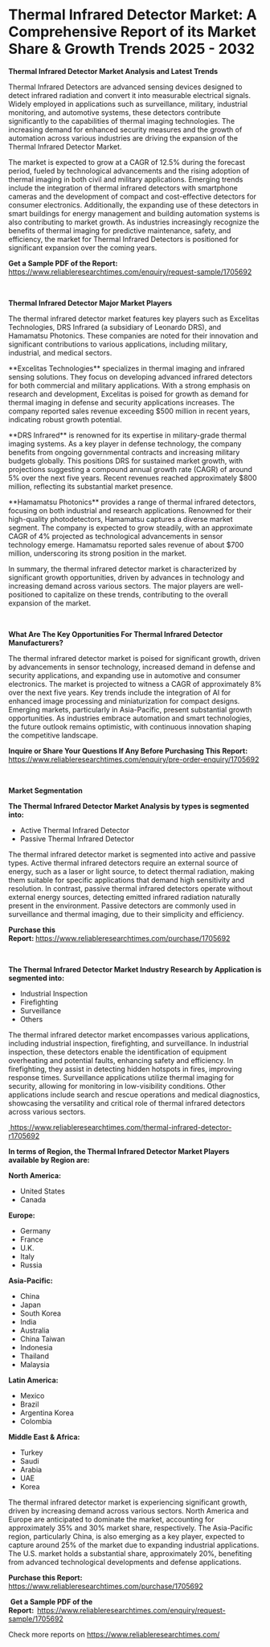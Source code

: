 <p><h1>Thermal Infrared Detector Market: A Comprehensive Report of its Market Share & Growth Trends 2025 - 2032</h1></p><p><strong>Thermal Infrared Detector Market Analysis and Latest Trends</strong></p>
<p><p>Thermal Infrared Detectors are advanced sensing devices designed to detect infrared radiation and convert it into measurable electrical signals. Widely employed in applications such as surveillance, military, industrial monitoring, and automotive systems, these detectors contribute significantly to the capabilities of thermal imaging technologies. The increasing demand for enhanced security measures and the growth of automation across various industries are driving the expansion of the Thermal Infrared Detector Market.</p><p>The market is expected to grow at a CAGR of 12.5% during the forecast period, fueled by technological advancements and the rising adoption of thermal imaging in both civil and military applications. Emerging trends include the integration of thermal infrared detectors with smartphone cameras and the development of compact and cost-effective detectors for consumer electronics. Additionally, the expanding use of these detectors in smart buildings for energy management and building automation systems is also contributing to market growth. As industries increasingly recognize the benefits of thermal imaging for predictive maintenance, safety, and efficiency, the market for Thermal Infrared Detectors is positioned for significant expansion over the coming years.</p></p>
<p><strong>Get a Sample PDF of the Report:&nbsp;</strong> <a href="https://www.reliableresearchtimes.com/enquiry/request-sample/1705692?utm_campaign=2308&utm_medium=2&utm_source=Github&utm_content=ia&utm_term=19022025&utm_id=thermal-infrared-detector">https://www.reliableresearchtimes.com/enquiry/request-sample/1705692</a></p>
<p>&nbsp;</p>
<p><strong>Thermal Infrared Detector Major Market Players</strong></p>
<p><p>The thermal infrared detector market features key players such as Excelitas Technologies, DRS Infrared (a subsidiary of Leonardo DRS), and Hamamatsu Photonics. These companies are noted for their innovation and significant contributions to various applications, including military, industrial, and medical sectors.</p><p>**Excelitas Technologies** specializes in thermal imaging and infrared sensing solutions. They focus on developing advanced infrared detectors for both commercial and military applications. With a strong emphasis on research and development, Excelitas is poised for growth as demand for thermal imaging in defense and security applications increases. The company reported sales revenue exceeding $500 million in recent years, indicating robust growth potential.</p><p>**DRS Infrared** is renowned for its expertise in military-grade thermal imaging systems. As a key player in defense technology, the company benefits from ongoing governmental contracts and increasing military budgets globally. This positions DRS for sustained market growth, with projections suggesting a compound annual growth rate (CAGR) of around 5% over the next five years. Recent revenues reached approximately $800 million, reflecting its substantial market presence.</p><p>**Hamamatsu Photonics** provides a range of thermal infrared detectors, focusing on both industrial and research applications. Renowned for their high-quality photodetectors, Hamamatsu captures a diverse market segment. The company is expected to grow steadily, with an approximate CAGR of 4% projected as technological advancements in sensor technology emerge. Hamamatsu reported sales revenue of about $700 million, underscoring its strong position in the market.</p><p>In summary, the thermal infrared detector market is characterized by significant growth opportunities, driven by advances in technology and increasing demand across various sectors. The major players are well-positioned to capitalize on these trends, contributing to the overall expansion of the market.</p></p>
<p>&nbsp;</p>
<p><strong>What Are The Key Opportunities For Thermal Infrared Detector Manufacturers?</strong></p>
<p><p>The thermal infrared detector market is poised for significant growth, driven by advancements in sensor technology, increased demand in defense and security applications, and expanding use in automotive and consumer electronics. The market is projected to witness a CAGR of approximately 8% over the next five years. Key trends include the integration of AI for enhanced image processing and miniaturization for compact designs. Emerging markets, particularly in Asia-Pacific, present substantial growth opportunities. As industries embrace automation and smart technologies, the future outlook remains optimistic, with continuous innovation shaping the competitive landscape.</p></p>
<p><strong>Inquire or Share Your Questions If Any Before Purchasing This Report:</strong> <a href="https://www.reliableresearchtimes.com/enquiry/pre-order-enquiry/1705692?utm_campaign=2308&utm_medium=2&utm_source=Github&utm_content=ia&utm_term=19022025&utm_id=thermal-infrared-detector">https://www.reliableresearchtimes.com/enquiry/pre-order-enquiry/1705692</a></p>
<p>&nbsp;</p>
<p><strong>Market Segmentation</strong></p>
<p><strong>The Thermal Infrared Detector Market Analysis by types is segmented into:</strong></p>
<p><ul><li>Active Thermal Infrared Detector</li><li>Passive Thermal Infrared Detector</li></ul></p>
<p><p>The thermal infrared detector market is segmented into active and passive types. Active thermal infrared detectors require an external source of energy, such as a laser or light source, to detect thermal radiation, making them suitable for specific applications that demand high sensitivity and resolution. In contrast, passive thermal infrared detectors operate without external energy sources, detecting emitted infrared radiation naturally present in the environment. Passive detectors are commonly used in surveillance and thermal imaging, due to their simplicity and efficiency.</p></p>
<p><strong>Purchase this Report:&nbsp;</strong><a href="https://www.reliableresearchtimes.com/purchase/1705692?utm_campaign=2308&utm_medium=2&utm_source=Github&utm_content=ia&utm_term=19022025&utm_id=thermal-infrared-detector">https://www.reliableresearchtimes.com/purchase/1705692</a></p>
<p>&nbsp;</p>
<p><strong>The Thermal Infrared Detector Market Industry Research by Application is segmented into:</strong></p>
<p><ul><li>Industrial Inspection</li><li>Firefighting</li><li>Surveillance</li><li>Others</li></ul></p>
<p><p>The thermal infrared detector market encompasses various applications, including industrial inspection, firefighting, and surveillance. In industrial inspection, these detectors enable the identification of equipment overheating and potential faults, enhancing safety and efficiency. In firefighting, they assist in detecting hidden hotspots in fires, improving response times. Surveillance applications utilize thermal imaging for security, allowing for monitoring in low-visibility conditions. Other applications include search and rescue operations and medical diagnostics, showcasing the versatility and critical role of thermal infrared detectors across various sectors.</p></p>
<p><a href="https://www.reliableresearchtimes.com/thermal-infrared-detector-r1705692?utm_campaign=2308&utm_medium=2&utm_source=Github&utm_content=ia&utm_term=19022025&utm_id=thermal-infrared-detector">&nbsp;https://www.reliableresearchtimes.com/thermal-infrared-detector-r1705692</a></p>
<p><strong>In terms of Region, the Thermal Infrared Detector Market Players available by Region are:</strong></p>
<p>
    <p> <strong> North America: </strong>
        <ul>
            <li>United States</li>
            <li>Canada</li>
        </ul>
        </p> 
    <p> <strong> Europe: </strong>
        <ul>
            <li>Germany</li>
            <li>France</li>
            <li>U.K.</li>
            <li>Italy</li>
            <li>Russia</li>
        </ul>
        </p> 
    <p> <strong> Asia-Pacific: </strong>
        <ul>
            <li>China</li>
            <li>Japan</li>
            <li>South Korea</li>
            <li>India</li>
            <li>Australia</li>
            <li>China Taiwan</li>
            <li>Indonesia</li>
            <li>Thailand</li>
            <li>Malaysia</li>
        </ul>
        </p> 
    <p> <strong> Latin America: </strong>
        <ul>
            <li>Mexico</li>
            <li>Brazil</li>
            <li>Argentina Korea</li>
            <li>Colombia</li>
        </ul>
        </p> 
    <p> <strong> Middle East & Africa: </strong>
        <ul>
            <li>Turkey</li>
            <li>Saudi</li>
            <li>Arabia</li>
            <li>UAE</li>
            <li>Korea</li>
        </ul>
    </p>
    </p>
<p><p>The thermal infrared detector market is experiencing significant growth, driven by increasing demand across various sectors. North America and Europe are anticipated to dominate the market, accounting for approximately 35% and 30% market share, respectively. The Asia-Pacific region, particularly China, is also emerging as a key player, expected to capture around 25% of the market due to expanding industrial applications. The U.S. market holds a substantial share, approximately 20%, benefiting from advanced technological developments and defense applications.</p></p>
<p><strong>Purchase this Report: </strong><a href="https://www.reliableresearchtimes.com/purchase/1705692?utm_campaign=2308&utm_medium=2&utm_source=Github&utm_content=ia&utm_term=19022025&utm_id=thermal-infrared-detector">https://www.reliableresearchtimes.com/purchase/1705692</a></p>
<p>&nbsp;<strong>Get a Sample PDF of the Report:&nbsp;&nbsp;</strong><a href="https://www.reliableresearchtimes.com/enquiry/request-sample/1705692?utm_campaign=2308&utm_medium=2&utm_source=Github&utm_content=ia&utm_term=19022025&utm_id=thermal-infrared-detector">https://www.reliableresearchtimes.com/enquiry/request-sample/1705692</a></p>
<p><strong></strong></p>
<p>Check more reports on <a href="https://www.reliableresearchtimes.com/?utm_campaign=2308&utm_medium=2&utm_source=Github&utm_content=ia&utm_term=19022025&utm_id=thermal-infrared-detector">https://www.reliableresearchtimes.com/</a></p>